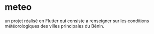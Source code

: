 # meteo
un projet réalisé en Flutter qui consiste a renseigner sur les conditions météorologiques des villes principales du Bénin.
